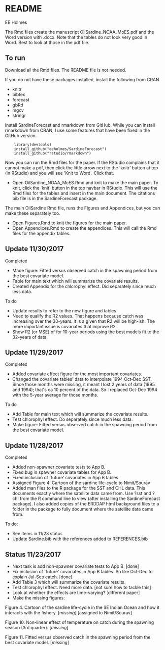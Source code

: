 README
================
EE Holmes

The Rmd files create the manuscript OilSardine\_NOAA\_MoES.pdf and the Word version with .docx. Note that the tables do not look very good in Word.  Best to look at those in the pdf file.

To run
------

Download all the Rmd files. The README file is not needed.

If you do not have these packages installed, install the following from CRAN.

-   knitr
-   bibtex
-   forecast
-   gbRd
-   mgcv
-   stringr

Install SardineForecast and rmarkdown from GitHub.  While you can install rmarkdown from CRAN, I use some features that have been fixed in the GitHub version.

        library(devtools)
        install_github("eeholmes/SardineForecast")
        install_github("rstudio/rmarkdown")

Now you can run the Rmd files for the paper.  If the RStudio complains that it cannot make a pdf, then click the little arrow next to the 'knitr' button at top (in RStudio) and you will see 'Knit to Word'.  Click that.

-   Open OilSardine\_NOAA\_MoES.Rmd and knit to make the main paper. To knit, click the 'knit' button in the top navbar in RStudio.  This will use the Rmd files for the tables and insert in the main document. The citations bib file is in the SardineForecast package.

The main OilSardine Rmd file, runs the Figures and Appendices, but you can make these separately too.

-   Open Figures.Rmd to knit the figures for the main paper. 
-   Open Appendices.Rmd to create the appendices. This will call the Rmd files for the appendix tables.


Update 11/30/2017
------
Completed
-   Made figure: Fitted versus observed catch in the spawning period from the best covariate model. 
-   Table for main text which will summarize the covariate results.  
-   Created Appendix for the chlorophyl effect.  Did separately since much less data.

To do
-   Update results to refer to the new figure and tables.
-   Need to qualify the R2 values.  That happens because catch was increasing over the 30-years.  It is a given that R2 will be high-ish.  The more important issue is covariates that improve R2.
-   Show R2 (or MSE) of for 10-year periods using the best models fit to the 32-years of data.

Update 11/29/2017
------
Completed
-   Added covariate effect figure for the most important covariates.  
-   Changed the covariate tables' data to interpolate 1994 Oct-Dec SST.  Since those months were missing, it meant I lost 2 years of data (1995 and 1994); that's ca 10 percent of the data.  So I replaced Oct-Dec 1994 with the 5-year average for those months.

To do
-   Add Table for main text which will summarize the covariate results.  
-   Test chlorophyl effect.  Do separately since much less data.
-   Make figure: Fitted versus observed catch in the spawning period from the best covariate model. 

Update 11/28/2017
------
Completed
-   Added non-spawner covariate tests to App B.  
-   Fixed bug in spawner covariate tables for App B.  
-   Fixed inclusion of 'future' covariates in App B tables.
-   Assigned Figure 4. Cartoon of the sardine life-cycle to Nimit/Sourav
-   Added man files to the R package for the SST and CHL data.  This documents exactly where the satellite data came from.  Use ?sst and ?chl from the R command line to view (after installing the SardineForecast package).  I also added copies of the ERDDAP html background files to a folder in the package to fully document where the satellite data came from.

To do:
-   See items in 11/23 status
-   Update Sardine.bib with the references added to REFERENCES.bib

Status 11/23/2017
------

-   Next task is add non-spawner covariate tests to App B.  [done]
-   Fix inclusion of 'future' covariates in App B tables.  So like Oct-Dec to explain Jul-Sep catch. [done]
-   Add Table 3 which will summarize the covariate results.  
-   Test chlorophyl effect.  Need more data. [not sure how to tackle this]
-   Look at whether the effects are time-varying? [different paper]
-   Make the missing figures:

Figure 4. Cartoon of the sardine life-cycle in the SE Indian Ocean and how it interacts with the fishery. \[*missing*\] [assigned to Nimit/Sourav]

Figure 10. Non-linear effect of temperature on catch during the spawning season (3rd quarter). \[*missing*\]

Figure 11. Fitted versus observed catch in the spawning period from the best covariate model. \[*missing*\]
